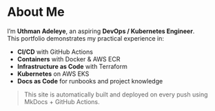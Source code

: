 # About Me

I’m **Uthman Adeleye**, an aspiring **DevOps / Kubernetes Engineer**.  
This portfolio demonstrates my practical experience in:

- **CI/CD** with GitHub Actions  
- **Containers** with Docker & AWS ECR  
- **Infrastructure as Code** with Terraform  
- **Kubernetes** on AWS EKS  
- **Docs as Code** for runbooks and project knowledge

> This site is automatically built and deployed on every push using MkDocs + GitHub Actions.